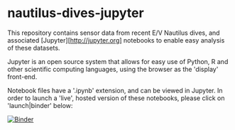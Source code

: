 # nautilus-dives-jupyter

This repository contains sensor data from recent E/V Nautilus dives, and associated [Jupyter][http://jupyter.org] notebooks to enable easy analysis of these datasets.

Jupyter is an open source system that allows for easy use of Python, R and other scientific computing languages, using the browser as the 'display' front-end.   

Notebook files have a '.ipynb' extension, and can be viewed in Jupyter.  In order to launch a 'live', hosted version of these notebooks, please click on 'launch|binder' below:

[![Binder](http://mybinder.org/badge.svg)](http://mybinder.org:/repo/dwblair/nautilus-dives-jupyter)

